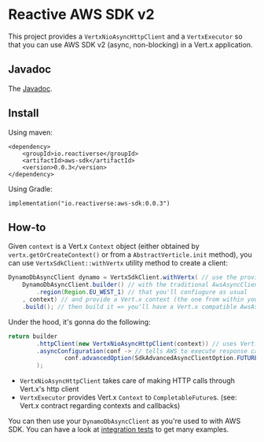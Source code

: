 # Reactive AWS SDK v2

This project provides a `VertxNioAsyncHttpClient` and a `VertxExecutor` so that you can use AWS SDK v2 (async, non-blocking)
in a Vert.x application.

## Javadoc

The [Javadoc](./javadoc/index.html).

## Install

Using maven:
```
<dependency>
    <groupId>io.reactiverse</groupId>
    <artifactId>aws-sdk</artifactId>
    <version>0.0.3</version>
</dependency>
```

Using Gradle:
```
implementation("io.reactiverse:aws-sdk:0.0.3")
```

## How-to

Given `context` is a Vert.x `Context` object (either obtained by `vertx.getOrCreateContext()` or from
a `AbstractVerticle.init` method), you can use `VertxSdkClient::withVertx` utility method to create a client:

```java
DynamoDbAsyncClient dynamo = VertxSdkClient.withVertx( // use the provided utility method
    DynamoDbAsyncClient.builder() // with the traditional AwsAsyncClientBuilder you're used to
        .region(Region.EU_WEST_1) // that you'll confiugure as usual
    , context) // and provide a Vert.x context (the one from within your Verticle for example)
    .build(); // then build it => you'll have a Vert.x compatible AwsAsyncClient
```

Under the hood, it's gonna do the following:

```java
return builder
        .httpClient(new VertxNioAsyncHttpClient(context)) // uses Vert.x's HttpClient to make call to AWS services
        .asyncConfiguration(conf -> // tells AWS to execute response callbacks in a Vert.x context
                conf.advancedOption(SdkAdvancedAsyncClientOption.FUTURE_COMPLETION_EXECUTOR, new VertxExecutor(context))
        );
```

* `VertxNioAsyncHttpClient` takes care of making HTTP calls through Vert.x's http client
* `VertxExecutor` provides Vert.x `Context` to `CompletableFuture`s. (see: Vert.x contract regarding contexts and callbacks)

You can then use your `DynamoDbAsyncClient` as you're used to with AWS SDK.
You can have a look at [integration tests](https://github.com/reactiverse/aws-sdk/blob/master/src/test/java/io/reactiverse/awssdk/integration/) to get many examples.


